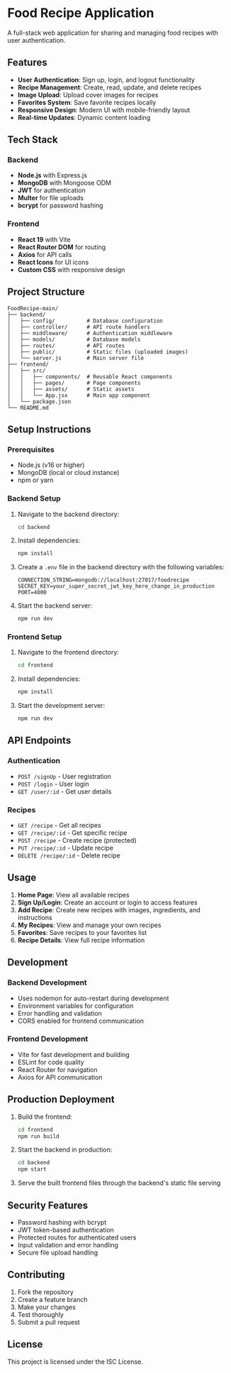 # Food Recipe Application

A full-stack web application for sharing and managing food recipes with user authentication.

## Features

- **User Authentication**: Sign up, login, and logout functionality
- **Recipe Management**: Create, read, update, and delete recipes
- **Image Upload**: Upload cover images for recipes
- **Favorites System**: Save favorite recipes locally
- **Responsive Design**: Modern UI with mobile-friendly layout
- **Real-time Updates**: Dynamic content loading

## Tech Stack

### Backend
- **Node.js** with Express.js
- **MongoDB** with Mongoose ODM
- **JWT** for authentication
- **Multer** for file uploads
- **bcrypt** for password hashing

### Frontend
- **React 19** with Vite
- **React Router DOM** for routing
- **Axios** for API calls
- **React Icons** for UI icons
- **Custom CSS** with responsive design

## Project Structure

```
FoodRecipe-main/
├── backend/
│   ├── config/          # Database configuration
│   ├── controller/      # API route handlers
│   ├── middleware/      # Authentication middleware
│   ├── models/          # Database models
│   ├── routes/          # API routes
│   ├── public/          # Static files (uploaded images)
│   └── server.js        # Main server file
├── frontend/
│   ├── src/
│   │   ├── components/  # Reusable React components
│   │   ├── pages/       # Page components
│   │   ├── assets/      # Static assets
│   │   └── App.jsx      # Main app component
│   └── package.json
└── README.md
```

## Setup Instructions

### Prerequisites
- Node.js (v16 or higher)
- MongoDB (local or cloud instance)
- npm or yarn

### Backend Setup

1. Navigate to the backend directory:
   ```bash
   cd backend
   ```

2. Install dependencies:
   ```bash
   npm install
   ```

3. Create a `.env` file in the backend directory with the following variables:
   ```env
   CONNECTION_STRING=mongodb://localhost:27017/foodrecipe
   SECRET_KEY=your_super_secret_jwt_key_here_change_in_production
   PORT=4000
   ```

4. Start the backend server:
   ```bash
   npm run dev
   ```

### Frontend Setup

1. Navigate to the frontend directory:
   ```bash
   cd frontend
   ```

2. Install dependencies:
   ```bash
   npm install
   ```

3. Start the development server:
   ```bash
   npm run dev
   ```

## API Endpoints

### Authentication
- `POST /signUp` - User registration
- `POST /login` - User login
- `GET /user/:id` - Get user details

### Recipes
- `GET /recipe` - Get all recipes
- `GET /recipe/:id` - Get specific recipe
- `POST /recipe` - Create recipe (protected)
- `PUT /recipe/:id` - Update recipe
- `DELETE /recipe/:id` - Delete recipe

## Usage

1. **Home Page**: View all available recipes
2. **Sign Up/Login**: Create an account or login to access features
3. **Add Recipe**: Create new recipes with images, ingredients, and instructions
4. **My Recipes**: View and manage your own recipes
5. **Favorites**: Save recipes to your favorites list
6. **Recipe Details**: View full recipe information

## Development

### Backend Development
- Uses nodemon for auto-restart during development
- Environment variables for configuration
- Error handling and validation
- CORS enabled for frontend communication

### Frontend Development
- Vite for fast development and building
- ESLint for code quality
- React Router for navigation
- Axios for API communication

## Production Deployment

1. Build the frontend:
   ```bash
   cd frontend
   npm run build
   ```

2. Start the backend in production:
   ```bash
   cd backend
   npm start
   ```

3. Serve the built frontend files through the backend's static file serving

## Security Features

- Password hashing with bcrypt
- JWT token-based authentication
- Protected routes for authenticated users
- Input validation and error handling
- Secure file upload handling

## Contributing

1. Fork the repository
2. Create a feature branch
3. Make your changes
4. Test thoroughly
5. Submit a pull request

## License

This project is licensed under the ISC License.

